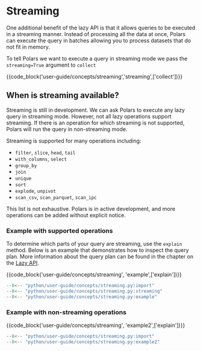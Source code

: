 # Streaming

<!-- Not included in the docs “until we have something we are proud of”. https://github.com/pola-rs/polars/pull/19087/files/92bffabe48c6c33a9ec5bc003d8683e59c97158c#r1788988580 -->

One additional benefit of the lazy API is that it allows queries to be executed in a streaming
manner. Instead of processing all the data at once, Polars can execute the query in batches allowing
you to process datasets that do not fit in memory.

To tell Polars we want to execute a query in streaming mode we pass the `streaming=True` argument to
`collect`

{{code_block('user-guide/concepts/streaming','streaming',['collect'])}}

## When is streaming available?

Streaming is still in development. We can ask Polars to execute any lazy query in streaming mode.
However, not all lazy operations support streaming. If there is an operation for which streaming is
not supported, Polars will run the query in non-streaming mode.

Streaming is supported for many operations including:

- `filter`, `slice`, `head`, `tail`
- `with_columns`, `select`
- `group_by`
- `join`
- `unique`
- `sort`
- `explode`, `unpivot`
- `scan_csv`, `scan_parquet`, `scan_ipc`

This list is not exhaustive. Polars is in active development, and more operations can be added
without explicit notice.

### Example with supported operations

To determine which parts of your query are streaming, use the `explain` method. Below is an example
that demonstrates how to inspect the query plan. More information about the query plan can be found
in the chapter on the [Lazy API](https://docs.pola.rs/user-guide/lazy/query-plan/).

{{code_block('user-guide/concepts/streaming', 'example',['explain'])}}

```python exec="on" result="text" session="user-guide/streaming"
--8<-- "python/user-guide/concepts/streaming.py:import"
--8<-- "python/user-guide/concepts/streaming.py:streaming"
--8<-- "python/user-guide/concepts/streaming.py:example"
```

### Example with non-streaming operations

{{code_block('user-guide/concepts/streaming', 'example2',['explain'])}}

```python exec="on" result="text" session="user-guide/streaming"
--8<-- "python/user-guide/concepts/streaming.py:import"
--8<-- "python/user-guide/concepts/streaming.py:example2"
```
